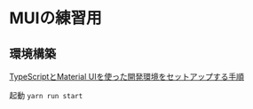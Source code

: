 # MUIの練習用

## 環境構築
[TypeScriptとMaterial UIを使った開発環境をセットアップする手順](https://zenn.dev/uchidaryo/articles/setup-typescript-mui)

起動
`yarn run start`